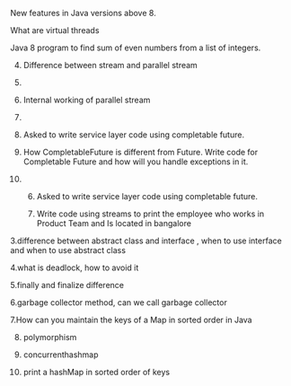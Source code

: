 New features in Java versions above 8. 

What are virtual threads 

Java 8 program to find sum of even numbers from a list of integers.


4. Difference between stream and parallel stream

5. 
6. Internal working of parallel stream

7. 
8. Asked to write service layer code using completable future.

9. How CompletableFuture is different from Future. Write code for Completable Future and how will you handle exceptions in it.

10. 6. Asked to write service layer code using completable future.
   
    7. Write code using streams to print the employee who works in Product Team and Is located in
bangalore

3.difference between abstract class and interface , when to use interface and when to use abstract class

4.what is deadlock, how to avoid it

5.finally and finalize difference

6.garbage collector method, can we call garbage collector 

7.How can you maintain the keys of a Map in sorted order in Java

8. polymorphism 

9. concurrenthashmap

10. print a hashMap in sorted order of keys



